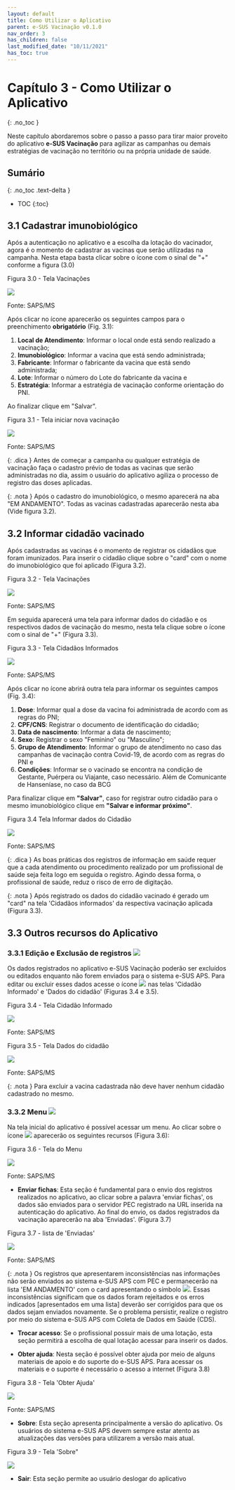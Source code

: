 ```yaml
---
layout: default
title: Como Utilizar o Aplicativo
parent: e-SUS Vacinação v0.1.0
nav_order: 3
has_children: false
last_modified_date: "10/11/2021"
has_toc: true
---
```


# Capítulo 3 - Como Utilizar o Aplicativo
{: .no_toc }

Neste capítulo abordaremos sobre o passo a passo para tirar maior proveito do aplicativo **e-SUS Vacinação** para agilizar as campanhas ou demais estratégias de vacinação no território ou na própria unidade de saúde. 

## Sumário
{: .no_toc .text-delta }

- TOC
{:toc}

## 3.1 Cadastrar imunobiológico

Após a autenticação no aplicativo e a escolha da lotação do vacinador, agora é o momento de cadastrar as vacinas que serão utilizadas na campanha. Nesta etapa basta clicar sobre o ícone com o sinal de "+" conforme a figura (3.0)

Figura 3.0 - Tela Vacinações

![](media/image_3.png)

Fonte: SAPS/MS

Após clicar no ícone aparecerão os seguintes campos para o preenchimento **obrigatório** (Fig. 3.1):

1. **Local de Atendimento**: Informar o local onde está sendo realizado a vacinação;
2. **Imunobiológico**: Informar a vacina que está sendo administrada;
3. **Fabricante**: Informar o fabricante da vacina que está sendo administrada;
4. **Lote**: Informar o número do Lote do fabricante da vacina e
5. **Estratégia**: Informar a estratégia de vacinação conforme orientação do PNI.

Ao finalizar clique em "Salvar".

Figura 3.1 - Tela iniciar nova vacinação

![](media/image_4.png)

Fonte: SAPS/MS

{: .dica } 
Antes de começar a campanha ou qualquer estratégia de vacinação faça o cadastro prévio de todas as vacinas que serão administradas no dia, assim o usuário do aplicativo agiliza o processo de registro das doses aplicadas. 

{: .nota } 
Após o cadastro do imunobiológico, o mesmo aparecerá na aba "EM ANDAMENTO". Todas as vacinas cadastradas aparecerão nesta aba (Vide figura 3.2). 

## 3.2 Informar cidadão vacinado

Após cadastradas as vacinas é o momento de registrar os cidadãos que foram imunizados. Para inserir o cidadão clique sobre o "card" com o nome do imunobiológico que foi aplicado (Figura 3.2).

Figura 3.2 - Tela Vacinações

![](media/image_5.png)

Fonte: SAPS/MS

Em seguida aparecerá uma tela para informar dados do cidadão e os respectivos dados de vacinação do mesmo, nesta tela clique sobre o ícone com o sinal de "+" (Figura 3.3).

Figura 3.3 - Tela Cidadãos Informados

![](media/image_6.png)

Fonte: SAPS/MS

Após clicar no ícone abrirá outra tela para informar os seguintes campos (Fig. 3.4):

1. **Dose**: Informar qual a dose da vacina foi administrada de acordo com as regras do PNI;
2. **CPF/CNS**: Registrar o documento de identificação do cidadão;
3. **Data de nascimento**: Informar a data de nascimento;
4. **Sexo**: Registrar o sexo "Feminino" ou "Masculino";
5. **Grupo de Atendimento**: Informar o grupo de atendimento no caso das campanhas de vacinação contra Covid-19, de acordo com as regras do PNI e
6. **Condições**: Informar se o vacinado se encontra na condição de Gestante, Puérpera ou Viajante, caso necessário. Além de Comunicante de Hanseníase, no caso da BCG 

Para finalizar clique em **"Salvar"**, caso for registrar outro cidadão para o mesmo imunobiológico clique em **"Salvar e informar próximo"**.

Figura 3.4 Tela Informar dados do Cidadão

![](media/image_7.png)

Fonte: SAPS/MS

{: .dica }
As boas práticas dos registros de informação em saúde requer que a cada atendimento ou procedimento realizado por um profissional de saúde seja feita logo em seguida o registro. Agindo dessa forma, o profissional de saúde, reduz o risco de erro de digitação. 

{: .nota } 
Após registrado os dados do cidadão vacinado é gerado um "card" na tela 'Cidadãos informados' da respectiva vacinação aplicada (Figura 3.3).

## 3.3 Outros recursos do Aplicativo

### 3.3.1 Edição e Exclusão de registros ![](media/image_8.png)

Os dados registrados no aplicativo e-SUS Vacinação poderão ser excluídos ou editados enquanto não forem enviados para o sistema e-SUS APS.  Para editar ou excluir esses dados acesse o ícone ![](media/image_8.png) nas telas 'Cidadão Informado' e 'Dados do cidadão' (Figuras 3.4 e 3.5). 

Figura 3.4 - Tela Cidadão Informado

![](media/image_9.png)

Fonte: SAPS/MS

Figura 3.5 - Tela Dados do cidadão

![](media/image_9.png)

Fonte: SAPS/MS

{: .nota }
Para excluir a vacina cadastrada não deve haver nenhum cidadão cadastrado no mesmo. 

### 3.3.2 Menu ![](media/image_11.png)

Na tela inicial do aplicativo é possível acessar um menu. Ao clicar sobre o ícone ![](media/image_11.png) aparecerão os seguintes recursos (Figura 3.6):

Figura 3.6 - Tela do Menu

![](media/image_12.png)

Fonte: SAPS/MS

* **Enviar fichas**: Esta seção é fundamental para o envio dos registros realizados no aplicativo, ao clicar sobre a palavra 'enviar fichas', os dados são enviados para o servidor PEC registrado na URL inserida na autenticação do aplicativo. Ao final do envio, os dados registrados da vacinação aparecerão na aba 'Enviadas'. (Figura 3.7)

Figura 3.7 - lista de 'Enviadas'

![](media/image_13.jpg)

Fonte: SAPS/MS

{: .nota }
Os registros que apresentarem inconsistências nas informações não serão enviados ao sistema e-SUS APS com PEC e permanecerão na lista 'EM ANDAMENTO' com o card apresentando o símbolo ![](media/image_16.png). Essas inconsistências significam que os dados foram rejeitados e os erros indicados [apresentados em uma lista] deverão ser corrigidos para que os dados sejam enviados novamente. Se o problema persistir, realize o registro por meio do sistema e-SUS APS com Coleta de Dados em Saúde (CDS). 



* **Trocar acesso**: Se o profissional possuir mais de uma lotação, esta seção permitirá a escolha de qual lotação acessar para inserir os dados. 

* **Obter ajuda**: Nesta seção é possível obter ajuda por meio de alguns materiais de apoio e do suporte do e-SUS APS. Para acessar os materiais e o suporte é necessário o acesso a internet (Figura 3.8)

Figura 3.8 - Tela 'Obter Ajuda'

![](media/image_14.jpg)

Fonte: SAPS/MS

* **Sobre**: Esta seção apresenta principalmente a versão do aplicativo. Os usuários do sistema e-SUS APS devem sempre estar atento as atualizações das versões para utilizarem a versão mais atual.

Figura 3.9 - Tela 'Sobre"

![](media/image_15.png)

* **Sair**: Esta seção permite ao usuário deslogar do aplicativo  